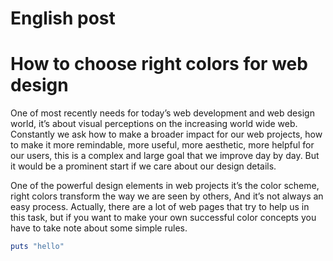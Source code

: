 English post
=================
# How to choose right colors for web design

One of most recently needs for today’s web development and web design world, it’s about visual perceptions on the increasing world wide web. Constantly we ask how to make a broader impact for our web projects, how to make it more remindable, more useful, more aesthetic, more helpful for our users, this is a complex and large goal that we improve day by day. But it would be a prominent start if we care about our design details.

One of the powerful design elements in web projects it’s the color scheme, right colors transform the way we are seen by others, And it’s not always an easy process. Actually, there are a lot of web pages that try to help us in this task, but if you want to make your own successful color concepts you have to take note about some simple rules.


```ruby
puts "hello"

````

